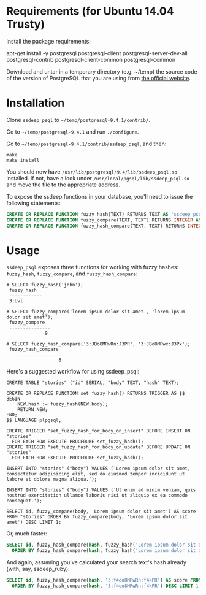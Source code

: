 Requirements (for Ubuntu 14.04 Trusty)
============

Install the package requirements:

  apt-get install -y postgresql postgresql-client postgresql-server-dev-all postgresql-contrib postgresql-client-common postgresql-common

Download and untar in a temporary directory (e.g. ~/temp) the source code of the version of PostgreSQL that you are using from [the official website](http://www.postgresql.org/ftp/source).

Installation
============

Clone `ssdeep_psql` to `~/temp/postgresql-9.4.1/contrib/`.

Go to `~/temp/postgresql-9.4.1` and run `./configure`.

Go to `~/temp/postgresql-9.4.1/contrib/ssdeep_psql`, and then:

```Shell
make
make install
```
  
You should now have `/usr/lib/postgresql/9.4/lib/ssdeep_psql.so` installed. If not, have a look under `/usr/local/pgsql/lib/ssdeep_psql.so` and move the file to the appropriate address.

To expose the ssdeep functions in your database, you'll need to issue the following statements:

```SQL
CREATE OR REPLACE FUNCTION fuzzy_hash(TEXT) RETURNS TEXT AS 'ssdeep_psql.so', 'pg_fuzzy_hash' LANGUAGE C;
CREATE OR REPLACE FUNCTION fuzzy_compare(TEXT, TEXT) RETURNS INTEGER AS 'ssdeep_psql.so', 'pg_fuzzy_compare' LANGUAGE C;
CREATE OR REPLACE FUNCTION fuzzy_hash_compare(TEXT, TEXT) RETURNS INTEGER AS 'ssdeep_psql.so', 'pg_fuzzy_hash_compare' LANGUAGE C;
```

Usage
=====

`ssdeep_psql` exposes three functions for working with fuzzy hashes: `fuzzy_hash`, `fuzzy_compare`, and `fuzzy_hash_compare`:

```
# SELECT fuzzy_hash('john');
 fuzzy_hash
 ------------
 3:Uvl

# SELECT fuzzy_compare('lorem ipsum dolor sit amet', 'lorem ipsum dolor sit amet');
 fuzzy_compare
 ---------------
              9

# SELECT fuzzy_hash_compare('3:JBo8MRwRn:J3PR', '3:JBo8MRwx:J3Px');
 fuzzy_hash_compare
 --------------------
                   8
```

Here's a suggested workflow for using ssdeep_psql:

```PLpgSQL
CREATE TABLE "stories" ("id" SERIAL, "body" TEXT, "hash" TEXT);

CREATE OR REPLACE FUNCTION set_fuzzy_hash() RETURNS TRIGGER AS $$
BEGIN
    NEW.hash := fuzzy_hash(NEW.body);
    RETURN NEW;
END;
$$ LANGUAGE plpgsql;

CREATE TRIGGER "set_fuzzy_hash_for_body_on_insert" BEFORE INSERT ON "stories"
  FOR EACH ROW EXECUTE PROCEDURE set_fuzzy_hash();
CREATE TRIGGER "set_fuzzy_hash_for_body_on_update" BEFORE UPDATE ON "stories"
  FOR EACH ROW EXECUTE PROCEDURE set_fuzzy_hash();

INSERT INTO "stories" ("body") VALUES ('Lorem ipsum dolor sit amet, consectetur adipisicing elit, sed do eiusmod tempor incididunt ut labore et dolore magna aliqua.');

INSERT INTO "stories" ("body") VALUES ('Ut enim ad minim veniam, quis nostrud exercitation ullamco laboris nisi ut aliquip ex ea commodo consequat.');

SELECT id, fuzzy_compare(body, 'Lorem ipsum dolor sit amet') AS score FROM "stories" ORDER BY fuzzy_compare(body, 'Lorem ipsum dolor sit amet') DESC LIMIT 1;
```

Or, much faster:

```SQL
SELECT id, fuzzy_hash_compare(hash, fuzzy_hash('Lorem ipsum dolor sit amet')) AS score FROM "stories"
  ORDER BY fuzzy_hash_compare(hash, fuzzy_hash('Lorem ipsum dolor sit amet')) DESC LIMIT 1;
```

And again, assuming you've calculated your search text's hash already (with, say, ssdeep_ruby):

```SQL
SELECT id, fuzzy_hash_compare(hash, '3:f4oo8MRwRn:f4kPR') AS score FROM "stories"
  ORDER BY fuzzy_hash_compare(hash, '3:f4oo8MRwRn:f4kPR') DESC LIMIT 1;
```
